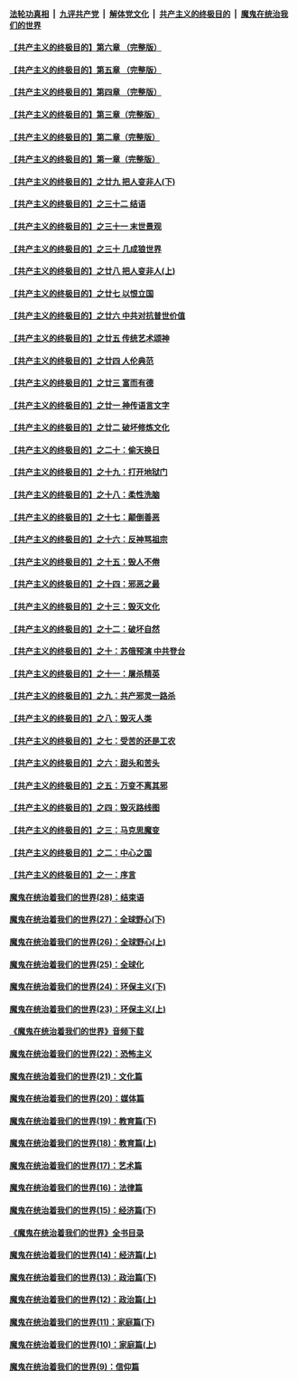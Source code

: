 ####  [法轮功真相](../../../../basic/blob/master/README.md?t=03021853) &nbsp;|&nbsp; [九评共产党](../../../../9ping.md/blob/master/README.md?t=03021853) &nbsp;|&nbsp; [解体党文化](../../../../jtdwh.md/blob/master/README.md?t=03021853)  &nbsp;|&nbsp; [共产主义的终极目的](../../../../gczydzjmd.md/blob/master/README.md?t=03021853) &nbsp;|&nbsp; [魔鬼在统治我们的世界](../../../../mgztzwmdsj.md/blob/master/README.md?t=03021853) 

#### [【共产主义的终极目的】第六章 （完整版）](../pages/nsc422/n11428913.md?t=03021853) 

#### [【共产主义的终极目的】第五章 （完整版）](../pages/nsc422/n11428912.md?t=03021853) 

#### [【共产主义的终极目的】第四章 （完整版）](../pages/nsc422/n11428907.md?t=03021853) 

#### [【共产主义的终极目的】第三章（完整版）](../pages/nsc422/n11428848.md?t=03021853) 

#### [【共产主义的终极目的】第二章（完整版）](../pages/nsc422/n11428831.md?t=03021853) 

#### [【共产主义的终极目的】第一章（完整版）](../pages/nsc422/n11417651.md?t=03021853) 

#### [【共产主义的终极目的】之廿九 把人变非人(下)](../pages/nsc422/n11344140.md?t=03021853) 

#### [【共产主义的终极目的】之三十二 结语](../pages/nsc422/n11360535.md?t=03021853) 

#### [【共产主义的终极目的】之三十一 末世景观](../pages/nsc422/n11351129.md?t=03021853) 

#### [【共产主义的终极目的】之三十 几成狼世界](../pages/nsc422/n11348280.md?t=03021853) 

#### [【共产主义的终极目的】之廿八 把人变非人(上)](../pages/nsc422/n11340492.md?t=03021853) 

#### [【共产主义的终极目的】之廿七 以恨立国](../pages/nsc422/n11336944.md?t=03021853) 

#### [【共产主义的终极目的】之廿六 中共对抗普世价值](../pages/nsc422/n11324785.md?t=03021853) 

#### [【共产主义的终极目的】之廿五 传统艺术颂神](../pages/nsc422/n11296396.md?t=03021853) 

#### [【共产主义的终极目的】之廿四 人伦典范](../pages/nsc422/n11296397.md?t=03021853) 

#### [【共产主义的终极目的】之廿三 富而有德](../pages/nsc422/n11283598.md?t=03021853) 

#### [【共产主义的终极目的】之廿一 神传语言文字](../pages/nsc422/n11263265.md?t=03021853) 

#### [【共产主义的终极目的】之廿二 破坏修炼文化](../pages/nsc422/n11245728.md?t=03021853) 

#### [【共产主义的终极目的】之二十：偷天换日](../pages/nsc422/n11238846.md?t=03021853) 

#### [【共产主义的终极目的】之十九：打开地狱门](../pages/nsc422/n11206376.md?t=03021853) 

#### [【共产主义的终极目的】之十八：柔性洗脑](../pages/nsc422/n11199994.md?t=03021853) 

#### [【共产主义的终极目的】之十七：颠倒善恶](../pages/nsc422/n11179782.md?t=03021853) 

#### [【共产主义的终极目的】之十六：反神骂祖宗](../pages/nsc422/n11166798.md?t=03021853) 

#### [【共产主义的终极目的】之十五：毁人不倦](../pages/nsc422/n11166792.md?t=03021853) 

#### [【共产主义的终极目的】之十四：邪恶之最](../pages/nsc422/n11150249.md?t=03021853) 

#### [【共产主义的终极目的】之十三：毁灭文化](../pages/nsc422/n11135227.md?t=03021853) 

#### [【共产主义的终极目的】之十二：破坏自然](../pages/nsc422/n11135214.md?t=03021853) 

#### [【共产主义的终极目的】之十：苏俄预演 中共登台](../pages/nsc422/n11118424.md?t=03021853) 

#### [【共产主义的终极目的】之十一：屠杀精英](../pages/nsc422/n11118442.md?t=03021853) 

#### [【共产主义的终极目的】之九：共产邪灵一路杀](../pages/nsc422/n11114139.md?t=03021853) 

#### [【共产主义的终极目的】之八：毁灭人类](../pages/nsc422/n11108503.md?t=03021853) 

#### [【共产主义的终极目的】之七：受苦的还是工农](../pages/nsc422/n11101809.md?t=03021853) 

#### [【共产主义的终极目的】之六：甜头和苦头](../pages/nsc422/n11096971.md?t=03021853) 

#### [【共产主义的终极目的】之五：万变不离其邪](../pages/nsc422/n11091285.md?t=03021853) 

#### [【共产主义的终极目的】之四：毁灭路线图](../pages/nsc422/n11086284.md?t=03021853) 

#### [【共产主义的终极目的】之三：马克思魔变](../pages/nsc422/n11061941.md?t=03021853) 

#### [【共产主义的终极目的】之二：中心之国](../pages/nsc422/n11047728.md?t=03021853) 

#### [【共产主义的终极目的】之一：序言](../pages/nsc422/n11086077.md?t=03021853) 

#### [魔鬼在统治着我们的世界(28)：结束语](../pages/nsc422/n10936246.md?t=03021853) 

#### [魔鬼在统治着我们的世界(27)：全球野心(下)](../pages/nsc422/n10928319.md?t=03021853) 

#### [魔鬼在统治着我们的世界(26)：全球野心(上)](../pages/nsc422/n10900318.md?t=03021853) 

#### [魔鬼在统治着我们的世界(25)：全球化](../pages/nsc422/n10788205.md?t=03021853) 

#### [魔鬼在统治着我们的世界(24)：环保主义(下)](../pages/nsc422/n10695307.md?t=03021853) 

#### [魔鬼在统治着我们的世界(23)：环保主义(上)](../pages/nsc422/n10688613.md?t=03021853) 

#### [《魔鬼在统治着我们的世界》音频下载](../pages/nsc422/n10635553.md?t=03021853) 

#### [魔鬼在统治着我们的世界(22)：恐怖主义](../pages/nsc422/n10614727.md?t=03021853) 

#### [魔鬼在统治着我们的世界(21)：文化篇](../pages/nsc422/n10597706.md?t=03021853) 

#### [魔鬼在统治着我们的世界(20)：媒体篇](../pages/nsc422/n10586579.md?t=03021853) 

#### [魔鬼在统治着我们的世界(19)：教育篇(下)](../pages/nsc422/n10564808.md?t=03021853) 

#### [魔鬼在统治着我们的世界(18)：教育篇(上)](../pages/nsc422/n10526970.md?t=03021853) 

#### [魔鬼在统治着我们的世界(17)：艺术篇](../pages/nsc422/n10499093.md?t=03021853) 

#### [魔鬼在统治着我们的世界(16)：法律篇](../pages/nsc422/n10485969.md?t=03021853) 

#### [魔鬼在统治着我们的世界(15)：经济篇(下)](../pages/nsc422/n10469975.md?t=03021853) 

#### [《魔鬼在统治着我们的世界》全书目录](../pages/nsc422/n10464261.md?t=03021853) 

#### [魔鬼在统治着我们的世界(14)：经济篇(上)](../pages/nsc422/n10457370.md?t=03021853) 

#### [魔鬼在统治着我们的世界(13)：政治篇(下)](../pages/nsc422/n10448270.md?t=03021853) 

#### [魔鬼在统治着我们的世界(12)：政治篇(上)](../pages/nsc422/n10444576.md?t=03021853) 

#### [魔鬼在统治着我们的世界(11)：家庭篇(下)](../pages/nsc422/n10440961.md?t=03021853) 

#### [魔鬼在统治着我们的世界(10)：家庭篇(上)](../pages/nsc422/n10435448.md?t=03021853) 

#### [魔鬼在统治着我们的世界(9)：信仰篇](../pages/nsc422/n10432159.md?t=03021853) 

